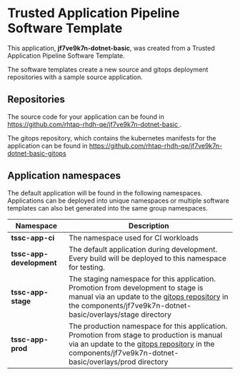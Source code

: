 # Trusted Application Pipeline Software Template

This application, **jf7ve9k7n-dotnet-basic**, was created from a Trusted Application Pipeline Software Template.

The software templates create a new source and gitops deployment repositories with a sample source application. 

## Repositories

The source code for your application can be found in [https://github.com/rhtap-rhdh-qe/jf7ve9k7n-dotnet-basic ](https://github.com/rhtap-rhdh-qe/jf7ve9k7n-dotnet-basic ).
 
The gitops repository, which contains the kubernetes manifests for the application can be found in 
[https://github.com/rhtap-rhdh-qe/jf7ve9k7n-dotnet-basic-gitops ](https://github.com/rhtap-rhdh-qe/jf7ve9k7n-dotnet-basic-gitops ) 

## Application namespaces 

The default application will be found in the following namespaces. Applications can be deployed into unique namespaces or multiple software templates can also bet generated into the same group namespaces.  

|  Namespace   |  Description   |  
| -------- | -------- |
| **tssc-app-ci** | The namespace used for CI workloads |
| **tssc-app-development** | The default application during development. Every build will be deployed to this namespace for testing. |
| **tssc-app-stage** | The staging namespace for this application. Promotion from development to stage is manual via an update to the [gitops repository](https://github.com/rhtap-rhdh-qe/jf7ve9k7n-dotnet-basic-gitops ) in the components/jf7ve9k7n-dotnet-basic/overlays/stage directory |
| **tssc-app-prod** | The production namespace for this application. Promotion from stage to production is manual via an update to the [gitops repository](https://github.com/rhtap-rhdh-qe/jf7ve9k7n-dotnet-basic-gitops ) in the components/jf7ve9k7n-dotnet-basic/overlays/prod directory |